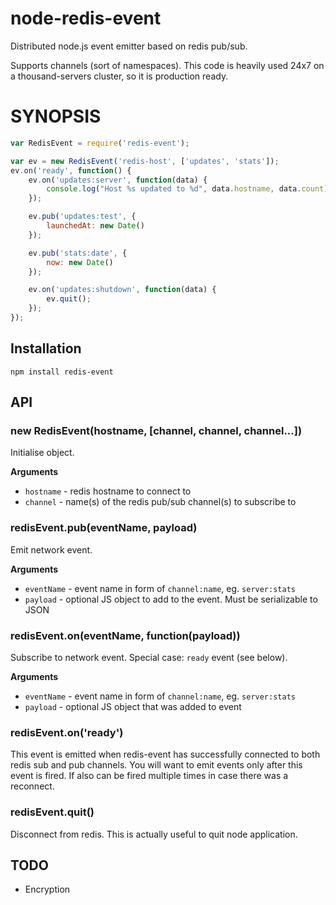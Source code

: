 node-redis-event
================

Distributed node.js event emitter based on redis pub/sub. 

Supports channels (sort of namespaces). This code is heavily used 24x7 on a thousand-servers cluster, so it is production ready. 

# SYNOPSIS

```javascript
var RedisEvent = require('redis-event');

var ev = new RedisEvent('redis-host', ['updates', 'stats']);
ev.on('ready', function() {
	ev.on('updates:server', function(data) {
		console.log("Host %s updated to %d", data.hostname, data.count);
	});

	ev.pub('updates:test', { 
		launchedAt: new Date() 
	});

	ev.pub('stats:date', { 
		now: new Date() 
	});

	ev.on('updates:shutdown', function(data) {
		ev.quit();
	});
});
```

## Installation 

```
npm install redis-event
```

## API

### new RedisEvent(hostname, [channel, channel, channel...])

Initialise object. 

__Arguments__

* `hostname` - redis hostname to connect to
* `channel` - name(s) of the redis pub/sub channel(s) to subscribe to

### redisEvent.pub(eventName, payload) 

Emit network event. 

__Arguments__

* `eventName` - event name in form of `channel:name`, eg. `server:stats`
* `payload` - optional JS object to add to the event. Must be serializable to JSON

### redisEvent.on(eventName, function(payload)) 

Subscribe to network event. Special case: `ready` event (see below).

__Arguments__

* `eventName` - event name in form of `channel:name`, eg. `server:stats`
* `payload` - optional JS object that was added to event

### redisEvent.on('ready')

This event is emitted when redis-event has successfully connected to both redis sub and pub channels. You will want to emit events only after this event is fired. If also can be fired multiple times in case there was a reconnect. 

### redisEvent.quit()

Disconnect from redis. This is actually useful to quit node application. 

## TODO

* Encryption

